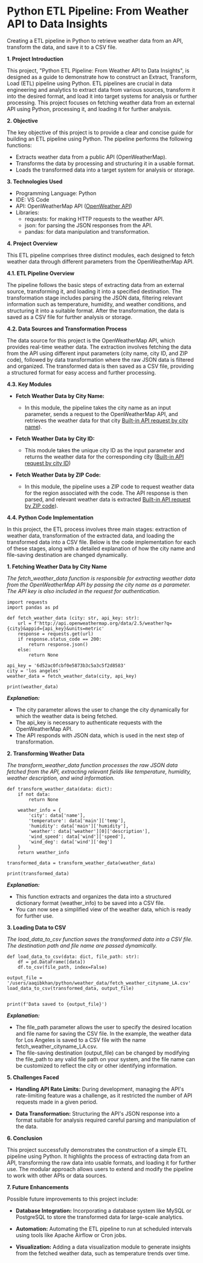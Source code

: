 # Python ETL Pipeline: From Weather API to Data Insights
Creating a ETL pipeline in Python to retrieve weather data from an API, transform the data, and save it to a CSV file.

**1. Project Introduction**

This project, "Python ETL Pipeline: From Weather API to Data Insights", is designed as a guide to demonstrate how to construct an Extract, Transform, Load (ETL) pipeline using Python. ETL pipelines are crucial in data engineering and analytics to extract data from various sources, transform it into the desired format, and load it into target systems for analysis or further processing. This project focuses on fetching weather data from an external API using Python, processing it, and loading it for further analysis.

**2. Objective**

The key objective of this project is to provide a clear and concise guide for building an ETL pipeline using Python. The pipeline performs the following functions:

- Extracts weather data from a public API (OpenWeatherMap).
- Transforms the data by processing and structuring it in a usable format.
- Loads the transformed data into a target system for analysis or storage.

**3. Technologies Used**
- Programming Language: Python
- IDE: VS Code
- API: OpenWeatherMap API ([OpenWeather API](https://home.openweathermap.org/api_keys))
- Libraries:
  - requests: for making HTTP requests to the weather API.
  - json: for parsing the JSON responses from the API.
  - pandas: for data manipulation and transformation.

**4. Project Overview**

 This ETL pipeline comprises three distinct modules, each designed to fetch weather data through different parameters from the OpenWeatherMap API.

**4.1. ETL Pipeline Overview**
 
 The pipeline follows the basic steps of extracting data from an external source, transforming it, and loading it into a specified destination. The transformation stage includes parsing the JSON data, filtering relevant information such as temperature, humidity, and weather conditions, and structuring it into a suitable format. After the transformation, the data is saved as a CSV file for further analysis or storage.

**4.2. Data Sources and Transformation Process**
 
 The data source for this project is the OpenWeatherMap API, which provides real-time weather data. The extraction involves fetching the data from the API using different input parameters (city name, city ID, and ZIP code), followed by data transformation where the raw JSON data is filtered and organized. The transformed data is then saved as a CSV file, providing a structured format for easy access and further processing.

**4.3. Key Modules**

- **Fetch Weather Data by City Name:**
  - In this module, the pipeline takes the city name as an input parameter, sends a request to the OpenWeatherMap API, and retrieves the weather data for that city [Built-in API request by city name](https://openweathermap.org/current#name)).

- **Fetch Weather Data by City ID:**
  - This module takes the unique city ID as the input parameter and returns the weather data for the corresponding city ([Built-in API request by city ID](https://openweathermap.org/current#cityid))

- **Fetch Weather Data by ZIP Code:**
  - In this module, the pipeline uses a ZIP code to request weather data for the region associated with the code. The API response is then parsed, and relevant weather data is extracted [Built-in API request by ZIP code](https://openweathermap.org/current#zip)).

**4.4. Python Code Implementation**

 In this project, the ETL process involves three main stages: extraction of weather data, transformation of the extracted data, and loading the transformed data into a CSV file. Below is the code implementation for each of these stages, along with a detailed explanation of how the city name and file-saving destination are changed dynamically.

 **1. Fetching Weather Data by City Name**

  *The fetch_weather_data function is responsible for extracting weather data from the OpenWeatherMap API by passing the city name as a parameter. The API key is also included in the request for authentication.*

```
import requests
import pandas as pd

def fetch_weather_data (city: str, api_key: str):
    url = f'http://api.openweathermap.org/data/2.5/weather?q={city}&appid={api_key}&units=metric'
    response = requests.get(url)
    if response.status_code == 200:
        return response.json()
    else:
        return None

api_key = '6d52ac0fcbf0e5873b3c5a3c5f2d8583'
city = 'los angeles'
weather_data = fetch_weather_data(city, api_key)

print(weather_data) 
```

   ***Explanation:***

  - The city parameter allows the user to change the city dynamically for which the weather data is being fetched.
  - The api_key is necessary to authenticate requests with the OpenWeatherMap API.
  - The API responds with JSON data, which is used in the next step of transformation.


 **2. Transforming Weather Data**

  *The transform_weather_data function processes the raw JSON data fetched from the API, extracting relevant fields like temperature, humidity, weather description, and wind information.*

```
def transform_weather_data(data: dict):
    if not data:
        return None

    weather_info = {
        'city': data['name'],
        'temperature': data['main']['temp'],
        'humidity': data['main']['humidity'],
        'weather': data['weather'][0]['description'],
        'wind_speed': data['wind']['speed'],
        'wind_deg': data['wind']['deg']
    }
    return weather_info

transformed_data = transform_weather_data(weather_data)

print(transformed_data)
```
  ***Explanation:***

- This function extracts and organizes the data into a structured dictionary format (weather_info) to be saved into a CSV file.
- You can now see a simplified view of the weather data, which is ready for further use.


 **3. Loading Data to CSV**

  *The load_data_to_csv function saves the transformed data into a CSV file. The destination path and file name are passed dynamically.*

```
def load_data_to_csv(data: dict, file_path: str):
    df = pd.DataFrame([data])
    df.to_csv(file_path, index=False)

output_file = '/users/aaqibkhan/python/weather_data/fetch_weather_cityname_LA.csv'
load_data_to_csv(transformed_data, output_file)


print(f'Data saved to {output_file}')
```
***Explanation:***

- The file_path parameter allows the user to specify the desired location and file name for saving the CSV file. In the example, the weather data for Los Angeles is saved to a CSV file with the name fetch_weather_cityname_LA.csv.
- The file-saving destination (output_file) can be changed by modifying the file_path to any valid file path on your system, and the file name can be customized to reflect the city or other identifying information.






**5. Challenges Faced**

- **Handling API Rate Limits:**
During development, managing the API's rate-limiting feature was a challenge, as it restricted the number of API requests made in a given period.

- **Data Transformation:**
Structuring the API's JSON response into a format suitable for analysis required careful parsing and manipulation of the data.

**6. Conclusion**

This project successfully demonstrates the construction of a simple ETL pipeline using Python. It highlights the process of extracting data from an API, transforming the raw data into usable formats, and loading it for further use. The modular approach allows users to extend and modify the pipeline to work with other APIs or data sources.

**7. Future Enhancements**

Possible future improvements to this project include:

- **Database Integration:** Incorporating a database system like MySQL or PostgreSQL to store the transformed data for large-scale analytics.

- **Automation:** Automating the ETL pipeline to run at scheduled intervals using tools like Apache Airflow or Cron jobs.

- **Visualization:** Adding a data visualization module to generate insights from the fetched weather data, such as temperature trends over time.

